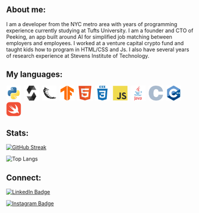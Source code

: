 ## About me:
I am a developer from the NYC metro area with years of programming experience currently studying at Tufts University. I am a founder and CTO of Peeking, an app built around AI for simplified job matching between employers and employees. I worked at a venture capital crypto fund and taught kids how to program in HTML/CSS and Js. I also have several years of research experience at Stevens Institute of Technology.

## My languages:
<div>
  <img src="https://github.com/devicons/devicon/blob/master/icons/python/python-original.svg" title="HTML5" alt="HTML" width="40" height="40"/>&nbsp;
  <img src="https://github.com/devicons/devicon/blob/master/icons/solidity/solidity-original.svg" title="HTML5" alt="HTML" width="40" height="40"/>&nbsp;
  <img src="https://github.com/devicons/devicon/blob/master/icons/flask/flask-original.svg" title="HTML5" alt="HTML" width="40" height="40"/>&nbsp;
  <img src="https://github.com/devicons/devicon/blob/master/icons/tensorflow/tensorflow-original.svg" title="HTML5" alt="HTML" width="40" height="40"/>&nbsp;
  <img src="https://github.com/devicons/devicon/blob/master/icons/html5/html5-original.svg" title="HTML5" alt="HTML" width="40" height="40"/>&nbsp;
  <img src="https://github.com/devicons/devicon/blob/master/icons/css3/css3-plain-wordmark.svg"  title="CSS3" alt="CSS" width="40" height="40"/>&nbsp;
  <img src="https://github.com/devicons/devicon/blob/master/icons/javascript/javascript-original.svg" title="JavaScript" alt="JavaScript" width="40" height="40"/>&nbsp;
  <img src="https://github.com/devicons/devicon/blob/master/icons/java/java-original-wordmark.svg" title="Java" alt="Java" width="40" height="40"/>&nbsp;
  <img src="https://github.com/devicons/devicon/blob/master/icons/c/c-original.svg" title="C" alt="C" width="40" height="40"/>&nbsp;
  <img src="https://github.com/devicons/devicon/blob/master/icons/cplusplus/cplusplus-original.svg" title="C++" alt="C++" width="40" height="40"/>&nbsp;
  <img src="https://github.com/devicons/devicon/blob/master/icons/swift/swift-original.svg" title="Swift" alt="Swift" width="40" height="40"/>&nbsp;
</div>

## Stats:
  
[![GitHub Streak](http://github-readme-streak-stats.herokuapp.com?user=willk13&theme=dark&background=000000)](https://git.io/streak-stats)

![Top Langs](https://github-readme-stats-pi-rosy.vercel.app/api/top-langs/?username=willk13&theme=dark&background=000000)

## Connect:
  <div id="badges">
    <a href="https://www.linkedin.com/in/will-kaminski-ba9b52262/">
      <img src="https://img.shields.io/badge/LinkedIn-blue?style=for-the-badge&logo=linkedin&logoColor=white" alt="LinkedIn Badge" target="_blank"/>
    </a>
  </div>
  <p><break></p>
    <a href="https://www.instagram.com/willswim/?hl=en">
      <img src="https://img.shields.io/badge/Instagram-E4405F?style=for-the-badge&logo=instagram&logoColor=white" alt="Instagram Badge" target="_blank"/>
    </a>
    <p><break></p>
  <img src="https://komarev.com/ghpvc/?username=willk13&style=flat-square&color=blue" alt=""/>
</div>
<div align="center">
